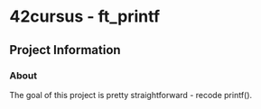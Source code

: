 # 42cursus - ft_printf

## Project Information

### About
The goal of this project is pretty straightforward - recode printf().
